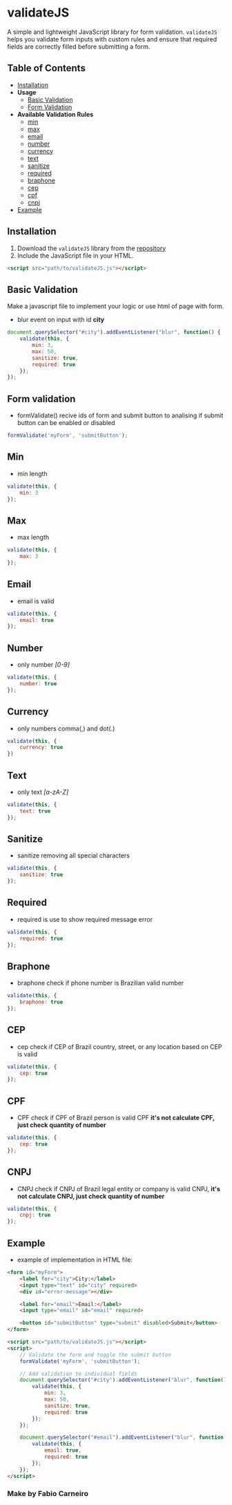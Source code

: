 # validateJS

A simple and lightweight JavaScript library for form validation. `validateJS`
helps you validate form inputs with custom rules and ensure that
required fields are correctly filled before submitting a form.

## Table of Contents

- [Installation](#installation)
- **Usage**
  - [Basic Validation](#basic-validation)
  - [Form Validation](#form-validation)
- **Available Validation Rules**
  - [min](#min)
  - [max](#max)
  - [email](#email)
  - [number](#number)
  - [currency](#currency)
  - [text](#text)
  - [sanitize](#sanitize)
  - [required](#required)
  - [braphone](#braphone)
  - [cep](#cep)
  - [cpf](#cpf)
  - [cnpj](#cnpj)
- [Example](#example)

## Installation

1. Download the `validateJS` library from the [repository](https://github.com/fabioaacarneiro/validateJS/blob/master/validateJS.js)
2. Include the JavaScript file in your HTML.

```html
<script src="path/to/validateJS.js"></script>
```

## Basic Validation

Make a javascript file to implement your logic or use
html of page with form.

- blur event on input with id **city**

```javascript
document.querySelector("#city").addEventListener("blur", function() {
    validate(this, {
        min: 3,
        max: 50,
        sanitize: true,
        required: true
    });
});
```

## Form validation

- formValidate() recive ids of form and submit button to analising
if submit button can be enabled or disabled

```javascript
formValidate('myForm', 'submitButton');
```

## Min

- min length

```javascript
validate(this, {
    min: 3
});
```

## Max

- max length

```javascript
validate(this, {
    max: 3
});
```

## Email

- email is valid

```javascript
validate(this, {
    email: true
});
```

## Number

- only number *[0-9]*

```javascript
validate(this, {
    number: true
});
```

## Currency

- only numbers comma(,) and dot(.)

```javascript
validate(this, {
    currency: true
})
```

## Text

- only text *[a-zA-Z]*

```javascript
validate(this, {
    text: true
});
```

## Sanitize

- sanitize removing all special characters

```javascript
validate(this, {
    sanitize: true
});
```

## Required

- required is use to show required message error

```javascript
validate(this, {
    required: true
});
```

## Braphone

- braphone check if phone number is Brazilian valid number

```javascript
validate(this, {
    braphone: true
});
```

## CEP

- cep check if CEP of Brazil country, street, or any location based on CEP is valid

```javascript
validate(this, {
    cep: true
});
```

## CPF

- CPF check if CPF of Brazil person is valid CPF
**it's not calculate CPF, just check quantity of number**

```javascript
validate(this, {
    cep: true
});
```

## CNPJ

- CNPJ check if CNPJ of Brazil legal entity or company is valid CNPJ,
**it's not calculate CNPJ, just check quantity of number**

```javascript
validate(this, {
    cnpj: true
});
```

## Example

- example of implementation in HTML file:

```html
<form id="myForm">
    <label for="city">City:</label>
    <input type="text" id="city" required>
    <div id="error-message"></div>

    <label for="email">Email:</label>
    <input type="email" id="email" required>

    <button id="submitButton" type="submit" disabled>Submit</button>
</form>

<script src="path/to/validateJS.js"></script>
<script>
    // Validate the form and toggle the submit button
    formValidate('myForm', 'submitButton');

    // Add validation to individual fields
    document.querySelector("#city").addEventListener("blur", function() {
        validate(this, {
            min: 3,
            max: 50,
            sanitize: true,
            required: true
        });
    });

    document.querySelector("#email").addEventListener("blur", function() {
        validate(this, {
            email: true,
            required: true
        });
    });
</script>
```

### Make by Fabio Carneiro
